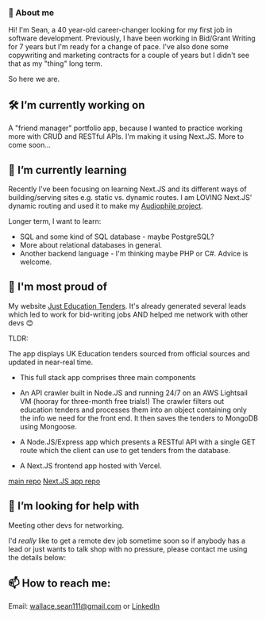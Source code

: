 ### 👋 About me

Hi! I'm Sean, a 40 year-old career-changer looking for my first job in software development. Previously, I have been working in Bid/Grant Writing for 7 years but I'm ready for a change of pace. I've also done some copywriting and marketing contracts for a couple of years but I didn't see that as my "thing" long term.

So here we are.

## 🛠️ I’m currently working on

A "friend manager" portfolio app, because I wanted to practice working more with CRUD and RESTful APIs. I'm making it using Next.JS. More to come soon...

## 🌱 I’m currently learning

Recently I've been focusing on learning Next.JS and its different ways of building/serving sites e.g. static vs. dynamic routes. I am LOVING Next.JS' dynamic routing and used it to make my [Audiophile project](https://github.com/therealseanwallace/audiophilefrontend).

Longer term, I want to learn:

- SQL and some kind of SQL database - maybe PostgreSQL?
- More about relational databases in general. 
- Another backend language - I'm thinking maybe PHP or C#. Advice is welcome.

## 🥲 I'm most proud of

My website [Just Education Tenders](https://justeducationtenders.co.uk). It's already generated several leads which led to work for bid-writing jobs AND helped me network with other devs 😊

TLDR:

The app displays UK Education tenders sourced from official sources and updated in near-real time.

- This full stack app comprises three main components

- An API crawler built in Node.JS and running 24/7 on an AWS Lightsail VM (hooray for three-month free trials!) The crawler filters out education tenders and processes them into an object containing only the info we need for the front end. It then saves the tenders to MongoDB using Mongoose.

- A Node.JS/Express app which presents a RESTful API with a single GET route which the client can use to get tenders from the database.

- A Next.JS frontend app hosted with Vercel.

[main repo](https://github.com/therealseanwallace/freeEducationTenders)
[Next.JS app repo](https://github.com/therealseanwallace/jetNextFrontend)


## 🙏 I’m looking for help with

Meeting other devs for networking. 

I'd *really* like to get a remote dev job sometime soon so if anybody has a lead or just wants to talk shop with no pressure, please contact me using the details below: 

## 📫 How to reach me: 

Email: [wallace.sean111@gmail.com](mailto:wallace.sean111@gmail.com) or
[LinkedIn](https://www.linkedin.com/in/sean-wallace-338a53198/)
